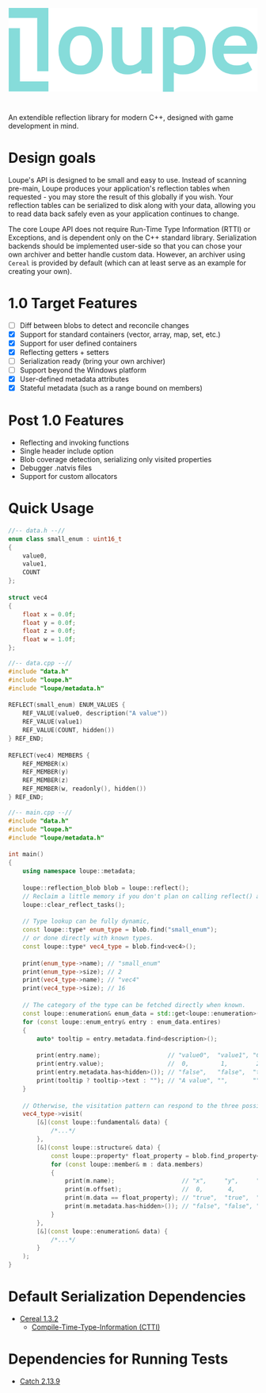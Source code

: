 ![Loupe Logo](docs/logo.png)
#
An extendible reflection library for modern C++, designed with game development in mind.

# Design goals
Loupe's API is designed to be small and easy to use. Instead of scanning pre-main, Loupe produces your application's reflection tables when requested - you may store the result of this globally if you wish. Your reflection tables can be serialized to disk along with your data, allowing you to read data back safely even as your application continues to change.

The core Loupe API does not require Run-Time Type Information (RTTI) or Exceptions, and is dependent only on the C++ standard library. Serialization backends should be implemented user-side so that you can chose your own archiver and better handle custom data. However, an archiver using `Cereal` is provided by default (which can at least serve as an example for creating your own).

# 1.0 Target Features
- [ ] Diff between blobs to detect and reconcile changes
- [x] Support for standard containers (vector, array, map, set, etc.)
- [x] Support for user defined containers
- [x] Reflecting getters + setters
- [ ] Serialization ready (bring your own archiver)
- [ ] Support beyond the Windows platform
- [x] User-defined metadata attributes
- [x] Stateful metadata (such as a range bound on members)

# Post 1.0 Features
- Reflecting and invoking functions
- Single header include option
- Blob coverage detection, serializing only visited properties
- Debugger .natvis files
- Support for custom allocators

# Quick Usage

```cpp
//-- data.h --//
enum class small_enum : uint16_t
{
	value0,
	value1,
	COUNT
};

struct vec4
{
	float x = 0.0f;
	float y = 0.0f;
	float z = 0.0f;
	float w = 1.0f;
};
```
```cpp
//-- data.cpp --//
#include "data.h"
#include "loupe.h"
#include "loupe/metadata.h"

REFLECT(small_enum) ENUM_VALUES {
	REF_VALUE(value0, description("A value"))
	REF_VALUE(value1)
	REF_VALUE(COUNT, hidden())
} REF_END;

REFLECT(vec4) MEMBERS {
	REF_MEMBER(x)
	REF_MEMBER(y)
	REF_MEMBER(z)
	REF_MEMBER(w, readonly(), hidden())
} REF_END;
```
```cpp
//-- main.cpp --//
#include "data.h"
#include "loupe.h"
#include "loupe/metadata.h"

int main()
{
	using namespace loupe::metadata;

	loupe::reflection_blob blob = loupe::reflect();
	// Reclaim a little memory if you don't plan on calling reflect() again.
	loupe::clear_reflect_tasks();

	// Type lookup can be fully dynamic,
	const loupe::type* enum_type = blob.find("small_enum");
	// or done directly with known types.
	const loupe::type* vec4_type = blob.find<vec4>();

	print(enum_type->name); // "small_enum"
	print(enum_type->size); // 2
	print(vec4_type->name); // "vec4"
	print(vec4_type->size); // 16

	// The category of the type can be fetched directly when known.
	const loupe::enumeration& enum_data = std::get<loupe::enumeration>(enum_type->data);
	for (const loupe::enum_entry& entry : enum_data.entires)
	{
		auto* tooltip = entry.metadata.find<description>();

		print(entry.name);                   // "value0",  "value1", "COUNT"
		print(entry.value);                  //  0,         1,        2
		print(entry.metadata.has<hidden>()); // "false",   "false",  "true"
		print(tooltip ? tooltip->text : ""); // "A value", "",       ""
	}

	// Otherwise, the visitation pattern can respond to the three possible categories.
	vec4_type->visit(
		[&](const loupe::fundamental& data) {
			/*...*/
		},
		[&](const loupe::structure& data) {
			const loupe::property* float_property = blob.find_property<float>();
			for (const loupe::member& m : data.members)
			{
				print(m.name);                   // "x",     "y",     "z",     "w"
				print(m.offset);                 //  0,       4,       8,       12
				print(m.data == float_property); // "true",  "true",  "true",  "true"
				print(m.metadata.has<hidden>()); // "false", "false", "false", "true"
			}
		},
		[&](const loupe::enumeration& data) {
			/*...*/
		}
	);
}
```

# Default Serialization Dependencies
- [Cereal 1.3.2](https://github.com/EmilianC/cereal/tree/fork-stable)
  - [Compile-Time-Type-Information (CTTI)](https://github.com/Manu343726/ctti)

# Dependencies for Running Tests
- [Catch 2.13.9](https://github.com/catchorg/Catch2/tree/v2.x)

